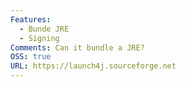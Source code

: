 ```yaml
---
Features:
  - Bunde JRE
  - Signing
Comments: Can it bundle a JRE?
OSS: true
URL: https://launch4j.sourceforge.net
---
```


